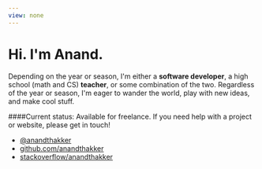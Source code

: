 ```yaml
---
view: none
---
```


# Hi. I'm Anand.

Depending on the year or season, I'm either a **software developer**,
a high school (math and CS) **teacher**, or some combination of the two.
Regardless of the year or season, I'm eager to wander the world, play
with new ideas, and make cool stuff.

####Current status:
Available for freelance. If you need help with a project
or website, please get in touch!

* [@anandthakker](https://twitter.com/anandthakker)
* [github.com/anandthakker](https://github.com/anandthakker)
* [stackoverflow/anandthakker](http://stackoverflow.com/users/2544296/anandthakker)